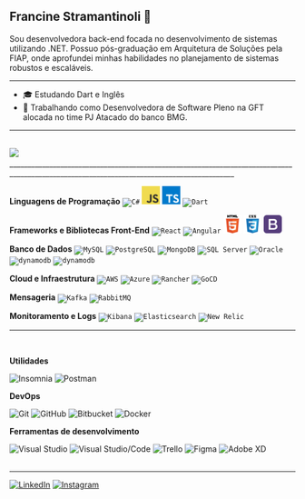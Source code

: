## Francine Stramantinoli 🦄
<p align="left"> 
Sou desenvolvedora back-end focada no desenvolvimento de sistemas utilizando .NET. 
Possuo pós-graduação em Arquitetura de Soluções pela FIAP, onde aprofundei minhas habilidades no planejamento de sistemas robustos e escaláveis.
</p>

____________________________________________________________________________________________________________________________________________

- 🎓 Estudando Dart e Inglês </br>
- 💼 Trabalhando como Desenvolvedora de Software Pleno na GFT alocada no time PJ Atacado do banco BMG. </br>
____________________________________________________________________________________________________________________________________________
</br>

<a href="https://github.com/fraanst" title="Perfil da Fran">
  <img height="180em" src="https://github-readme-stats.vercel.app/api?username=fraanst&theme=dracula&show_icons=true" />
</a>
____________________________________________________________________________________________________________________________________________
</br>

<p align="center">

**Linguagens de Programação**
<code><img height="32" src="https://w7.pngwing.com/pngs/929/60/png-transparent-net-framework-c-net-core-software-framework-mono-studio-purple-studio-violet-thumbnail.png" alt="C#"/></code>
<code><img height="32" src="https://raw.githubusercontent.com/github/explore/80688e429a7d4ef2fca1e82350fe8e3517d3494d/topics/javascript/javascript.png" alt="JavaScript"/></code>
<code><img height="32" src="https://raw.githubusercontent.com/github/explore/80688e429a7d4ef2fca1e82350fe8e3517d3494d/topics/typescript/typescript.png" alt="Typescript"/></code>
<code><img height="32" src="https://upload.wikimedia.org/wikipedia/commons/thumb/7/7e/Dart-logo.png/900px-Dart-logo.png" alt="Dart"/></code>

**Frameworks e Bibliotecas Front-End**
<code><img height="32" src="https://upload.wikimedia.org/wikipedia/commons/a/a7/React-icon.svg" alt="React"/></code>
<code><img height="32" src="https://upload.wikimedia.org/wikipedia/commons/thumb/c/cf/Angular_full_color_logo.svg/768px-Angular_full_color_logo.svg.png" alt="Angular"/></code>
<code><img height="32" src="https://raw.githubusercontent.com/github/explore/80688e429a7d4ef2fca1e82350fe8e3517d3494d/topics/html/html.png" alt="HTML5"/></code>
<code><img height="32" src="https://raw.githubusercontent.com/github/explore/80688e429a7d4ef2fca1e82350fe8e3517d3494d/topics/css/css.png" alt="CSS"/></code>
<code><img height="32" src="https://raw.githubusercontent.com/github/explore/80688e429a7d4ef2fca1e82350fe8e3517d3494d/topics/bootstrap/bootstrap.png" alt="bootstrap"/></code>

**Banco de Dados**
<code><img height="32" src="https://cdn-icons-png.flaticon.com/512/5968/5968313.png" alt="MySQL"/></code>
<code><img height="32" src="https://upload.wikimedia.org/wikipedia/commons/2/29/Postgresql_elephant.svg" alt="PostgreSQL"/></code>
<code><img height="32" src="https://cdn.iconscout.com/icon/free/png-256/free-mongodb-logo-icon-download-in-svg-png-gif-file-formats--wordmark-programming-langugae-freebies-pack-logos-icons-1175140.png?f=webp" alt="MongoDB"/></code>
<code><img height="32" src="https://cdn-icons-png.flaticon.com/512/5968/5968364.png" alt="SQL Server"/></code>
<code><img height="32" src="https://1000marcas.net/wp-content/uploads/2020/11/Oracle-logo.png" alt="Oracle"/></code>
<code><img height="32" src="https://files.cdata.com/media/media/i3nhanbw/20191018-dynamodb-performance-0.png" alt="dynamodb"/></code>
<code><img height="32" src="https://w7.pngwing.com/pngs/728/944/png-transparent-amazon-com-amazon-relational-database-service-amazon-web-services-amazon-s3-amazon-elastic-compute-cloud-cloud-computing-text-service-logo-thumbnail.png" alt="dynamodb"/></code>

**Cloud e Infraestrutura**
<code><img height="32" src="https://download.logo.wine/logo/Amazon_Web_Services/Amazon_Web_Services-Logo.wine.png" alt="AWS"/></code>
<code><img height="32" src="https://sue.eu/wp-content/uploads/sites/6/2022/06/azure-microsoft-logo-920x920-sue-v03.png" alt="Azure"/></code>
<code><img height="32" src="https://cdn.icon-icons.com/icons2/2699/PNG/512/rancher_logo_icon_169808.png" alt="Rancher"/></code>
<code><img height="32" src="https://cdn.icon-icons.com/icons2/3912/PNG/512/gocd_logo_icon_248202.png" alt="GoCD"/></code>

**Mensageria**
<code><img height="32" src="https://upload.wikimedia.org/wikipedia/commons/thumb/0/0a/Apache_kafka-icon.svg/1200px-Apache_kafka-icon.svg.png" alt="Kafka"/></code>
<code><img height="32" src="https://static-00.iconduck.com/assets.00/rabbitmq-icon-484x512-s9lfaapn.png" alt="RabbitMQ"/></code>

**Monitoramento e Logs**
<code><img height="32" src="https://cdn.worldvectorlogo.com/logos/elastic-kibana.svg" alt="Kibana"/></code>
<code><img height="32" src="https://cdn.worldvectorlogo.com/logos/elasticsearch.svg" alt="Elasticsearch"/></code>
<code><img height="32" src="https://encrypted-tbn0.gstatic.com/images?q=tbn:ANd9GcR2POJRBhdMEUxJjdQoWULLoXFHPeYFb7XbP3PrpdeTE6Z510uAwTxP5G99Hf7qIKYCSoY&usqp=CAU" alt="New Relic"/></code>
</p>

____________________________________________________________________________________________________________________________________________
</br>

**Utilidades**

![Insomnia](https://img.shields.io/badge/-Insomnia-333333?style=flat&logo=insomnia)
![Postman](https://img.shields.io/badge/-Postman-333333?style=flat&logo=postman)

**DevOps**

![Git](https://img.shields.io/badge/-Git-333333?style=flat&logo=git)
![GitHub](https://img.shields.io/badge/-GitHub-333333?style=flat&logo=github)
![Bitbucket](https://img.shields.io/badge/-Bitbucket-333333?style=flat&logo=bitbucket)
![Docker](https://img.shields.io/badge/-Docker-333333?style=flat&logo=docker)

**Ferramentas de desenvolvimento**

![Visual Studio](https://img.shields.io/badge/-Visual%20Studio-333333?style=flat&logo=visual-studio-code&logoColor=007ACC)
![Visual Studio/Code](https://img.shields.io/badge/-Visual%20Studio%20Code-333333?style=flat&logo=visual-studio-code&logoColor=007ACC)
![Trello](https://img.shields.io/badge/-Trello-333333?style=flat&logo=trello&logoColor=007ACC)
![Figma](https://img.shields.io/badge/-Figma-333333?style=flat&logo=figma&logoColor=007ACC)
![Adobe XD](https://img.shields.io/badge/-Adobe%20XD-333333?style=flat&logo=adobe-xd&logoColor=007ACC)
</br>
</br>
____________________________________________________________________________________________________________________________________________
<p align="left">
  <a href="https://www.linkedin.com/in/franstramantinoli" title="LinkedIn">
  <img src="https://img.shields.io/badge/-Linkedin-0e76a8?style=flat-square&logo=Linkedin&logoColor=white&link=[LINK-DO-SEU-LINKEDIN](https://www.linkedin.com/in/franstramantinoli")" alt="LinkedIn"/></a>
  <a href="https://www.instagram.com/fraan_st/" title="Instagram">
  <img src="https://img.shields.io/badge/-Instagram-DF0174?style=flat-square&labelColor=DF0174&logo=instagram&logoColor=white&link=https://www.instagram.com/fraan_st/)" alt="Instagram"/></a>
</p>
